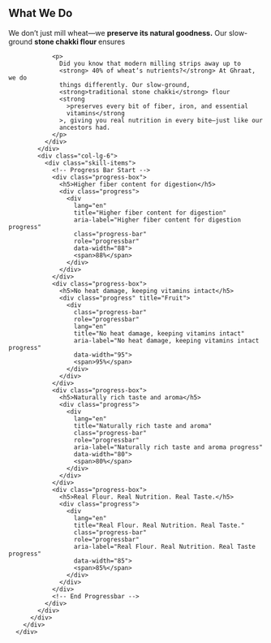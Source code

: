 <div class="bottom-info bg-light default-padding">
        <div class="container">
          <div class="row">
            <div class="col-lg-6 pr-50 pr-md-15 pr-xs-15">
              <div class="personal-info">
                <h2 class="title">What We Do</h2>
                <p>
                  We donʼt just mill wheat—we
                  <strong> preserve its natural goodness.</strong> Our
                  slow-ground <strong> stone chakki flour </strong> ensures
                  <span>
                    <i class="fas fa-arrow-alt-circle-right"></i>
                  </span>
                </p>

                <p>
                  Did you know that modern milling strips away up to
                  <strong> 40% of wheatʼs nutrients?</strong> At Ghraat, we do
                  things differently. Our slow-ground,
                  <strong>traditional stone chakki</strong> flour
                  <strong
                    >preserves every bit of fiber, iron, and essential
                    vitamins</strong
                  >, giving you real nutrition in every bite—just like our
                  ancestors had.
                </p>
              </div>
            </div>
            <div class="col-lg-6">
              <div class="skill-items">
                <!-- Progress Bar Start -->
                <div class="progress-box">
                  <h5>Higher fiber content for digestion</h5>
                  <div class="progress">
                    <div
                      lang="en"
                      title="Higher fiber content for digestion"
                      aria-label="Higher fiber content for digestion progress"
                      class="progress-bar"
                      role="progressbar"
                      data-width="88">
                      <span>88%</span>
                    </div>
                  </div>
                </div>
                <div class="progress-box">
                  <h5>No heat damage, keeping vitamins intact</h5>
                  <div class="progress" title="Fruit">
                    <div
                      class="progress-bar"
                      role="progressbar"
                      lang="en"
                      title="No heat damage, keeping vitamins intact"
                      aria-label="No heat damage, keeping vitamins intact progress"
                      data-width="95">
                      <span>95%</span>
                    </div>
                  </div>
                </div>
                <div class="progress-box">
                  <h5>Naturally rich taste and aroma</h5>
                  <div class="progress">
                    <div
                      lang="en"
                      title="Naturally rich taste and aroma"
                      class="progress-bar"
                      role="progressbar"
                      aria-label="Naturally rich taste and aroma progress"
                      data-width="80">
                      <span>80%</span>
                    </div>
                  </div>
                </div>
                <div class="progress-box">
                  <h5>Real Flour. Real Nutrition. Real Taste.</h5>
                  <div class="progress">
                    <div
                      lang="en"
                      title="Real Flour. Real Nutrition. Real Taste."
                      class="progress-bar"
                      role="progressbar"
                      aria-label="Real Flour. Real Nutrition. Real Taste progress"
                      data-width="85">
                      <span>85%</span>
                    </div>
                  </div>
                </div>
                <!-- End Progressbar -->
              </div>
            </div>
          </div>
        </div>
      </div>
